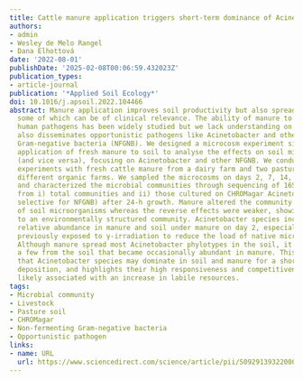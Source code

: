 ```yaml
---
title: Cattle manure application triggers short-term dominance of Acinetobacter in soil microbial communities
authors:
- admin
- Wesley de Melo Rangel
- Dana Elhottová
date: '2022-08-01'
publishDate: '2025-02-08T00:06:59.432023Z'
publication_types:
- article-journal
publication: '*Applied Soil Ecology*'
doi: 10.1016/j.apsoil.2022.104466
abstract: Manure application improves soil productivity but also spreads microorganisms,
  some of which can be of clinical relevance. The ability of manure to spread common
  human pathogens has been widely studied but we lack understanding on whether it
  also disseminates opportunistic pathogens like Acinetobacter and other non-fermenting
  Gram-negative bacteria (NFGNB). We designed a microcosm experiment simulating the
  application of fresh manure to soil to analyse the effects on soil microbial communities
  (and vice versa), focusing on Acinetobacter and other NFGNB. We conducted two independent
  experiments with fresh cattle manure from a dairy farm and two pasture soils from
  different organic farms. We sampled the microcosms on days 2, 7, 14, 28 and 84,
  and characterized the microbial communities through sequencing of 16S rRNA amplicons
  from i) total communities and ii) those cultured on CHROMagar Acinetobacter (i.e.,
  selective for NFGNB) after 24-h growth. Manure altered the community composition
  of soil microorganisms whereas the reverse effects were weaker, showing a transition
  to an environmentally structured community. Acinetobacter species increased their
  relative abundance in manure and soil under manure on day 2, especially in soils
  previously exposed to γ-irradiation to reduce the load of native microorganisms.
  Although manure spread most Acinetobacter phylotypes in the soil, it also stimulated
  a few from the soil that became occasionally abundant in manure. This study demonstrates
  that Acinetobacter species may dominate in soil and manure for a short time after
  deposition, and highlights their high responsiveness and competitiveness to changes
  likely associated with an increase in labile resources.
tags:
- Microbial community
- Livestock
- Pasture soil
- CHROMagar
- Non-fermenting Gram-negative bacteria
- Opportunistic pathogen
links:
- name: URL
  url: https://www.sciencedirect.com/science/article/pii/S0929139322000828
---
```

